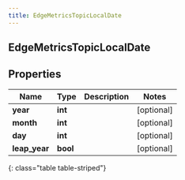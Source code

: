 ```yaml
---
title: EdgeMetricsTopicLocalDate
---
```

## EdgeMetricsTopicLocalDate

## Properties

|Name | Type | Description | Notes|
|------------ | ------------- | ------------- | -------------|
| **year** | **int** |  | [optional] |
| **month** | **int** |  | [optional] |
| **day** | **int** |  | [optional] |
| **leap_year** | **bool** |  | [optional] |
{: class="table table-striped"}


